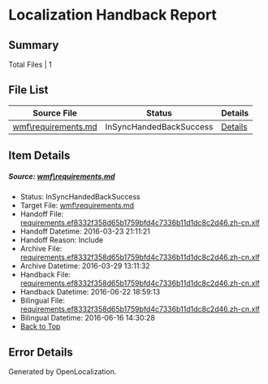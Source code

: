# <a name='report-top'></a> Localization Handback Report

## Summary
 Total Files | 1

## File List
 Source File | Status | Details 
 ----------- | ------ | ------- 
 [wmf\requirements.md](https://github.com/PowerShell/powerShell-Docs/blob/02b9b25c505adbf49630145bc0543d6436edae0b/wmf/requirements.md) | InSyncHandedBackSuccess | [Details](#02ce3d08b01e58d6d9506f90142f92cc16304e64318)

## Item Details
##### <a name='02ce3d08b01e58d6d9506f90142f92cc16304e64318'></a> Source: [wmf\requirements.md](https://github.com/PowerShell/powerShell-Docs/blob/02b9b25c505adbf49630145bc0543d6436edae0b/wmf/requirements.md)
* Status: InSyncHandedBackSuccess
* Target File: [wmf\requirements.md](https://github.com/PowerShell/powerShell-Docs.zh-cn/blob/0c25b668141526dbe4b8c8b5c226782cdf13c976/wmf/requirements.md)
* Handoff File: [requirements.ef8332f358d65b1759bfd4c7336b11d1dc8c2d46.zh-cn.xlf](https://github.com/PowerShell/powerShell-Docs.handoff/blob/049bba7c64fe0180672f62b73880a4e2b4a69c31/ol-handoff/PowerShell/powerShell-Docs.zh-cn/live/requirements.ef8332f358d65b1759bfd4c7336b11d1dc8c2d46.zh-cn.xlf)
* Handoff Datetime: 2016-03-23 21:11:21
* Handoff Reason: Include
* Archive File: [requirements.ef8332f358d65b1759bfd4c7336b11d1dc8c2d46.zh-cn.xlf](https://github.com/PowerShell/powerShell-Docs.handoff/blob/a705bf6ee59f628c841a5bffa8b6acf996acd133/ol-handoff/PowerShell/powerShell-Docs.zh-cn/live/archive/requirements.ef8332f358d65b1759bfd4c7336b11d1dc8c2d46.zh-cn.xlf)
* Archive Datetime: 2016-03-29 13:11:32
* Handback File: [requirements.ef8332f358d65b1759bfd4c7336b11d1dc8c2d46.zh-cn.xlf](https://github.com/PowerShell/powerShell-Docs.handback/blob/a5839e3a052750b02c285b23b6f9e483873f00d5/ol-handback/PowerShell/powerShell-Docs.zh-cn/live/requirements.ef8332f358d65b1759bfd4c7336b11d1dc8c2d46.zh-cn.xlf)
* Handback Datetime: 2016-06-22 18:59:13
* Bilingual File: [requirements.ef8332f358d65b1759bfd4c7336b11d1dc8c2d46.zh-cn.xlf](https://github.com/PowerShell/powerShell-Docs.handback/blob/31277d0c5aa0664c8ba5c87230840c9d0718dcaa/ol-handback/PowerShell/powerShell-Docs.zh-cn/live/requirements.ef8332f358d65b1759bfd4c7336b11d1dc8c2d46.zh-cn.xlf)
* Bilingual Datetime: 2016-06-16 14:30:28
* [Back to Top](#report-top)


## Error Details

Generated by OpenLocalization.
